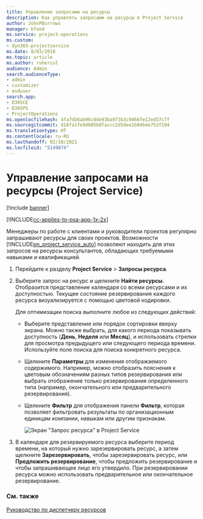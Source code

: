 ```yaml
---
title: Управление запросами на ресурсы
description: Как управлять запросами на ресурсы в Project Service
author: JohnPBurrows
manager: kfend
ms.service: project-operations
ms.custom:
- dyn365-projectservice
ms.date: 8/03/2018
ms.topic: article
ms.author: ruhercul
audience: Admin
search.audienceType:
- admin
- customizer
- enduser
search.app:
- D365CE
- D365PS
- ProjectOperations
ms.openlocfilehash: 4fa7db6ab96cd4e93ba973b3c9466fe12ed57c7f
ms.sourcegitcommit: 418fa1fe9d605b8faccc2d5dee1b04b4e753f194
ms.translationtype: HT
ms.contentlocale: ru-RU
ms.lasthandoff: 02/10/2021
ms.locfileid: "5149874"
---
```

# <a name="manage-resource-requests-project-service"></a>Управление запросами на ресурсы (Project Service)

[!include [banner](../includes/psa-now-project-operations.md)]

[!INCLUDE[cc-applies-to-psa-app-1x-2x](../includes/cc-applies-to-psa-app-1x-2x.md)]

Менеджеры по работе с клиентами и руководители проектов регулярно запрашивают ресурсы для своих проектов. Возможности [!INCLUDE[pn_project_service_auto](../includes/pn-project-service-auto.md)] позволяют находить для этих запросов на ресурсы консультантов, обладающих требуемыми навыками и квалификацией.  
  
1. Перейдите к разделу **Project Service** > **Запросы ресурса**.  
  
2. Выберите запрос на ресурс и щелкните **Найти ресурсы**. Отобразится представление календаря со всеми ресурсами и их доступностью. Текущее состояние резервирования каждого ресурса визуализируется с помощью цветовой кодировки.  
  
    Для оптимизации поиска выполните любое из следующих действий:  
  
   -   Выберите представление или порядок сортировки вверху экрана. Можно также выбрать, для какого периода показывать доступность (**День**, **Неделя** или **Месяц**), и использовать стрелки для просмотра предыдущего или следующего периода времени. Используйте поле поиска для поиска конкретного ресурса.  
  
   -   Щелкните **Параметры** для изменения отображаемого содержимого. Например, можно отобразить пояснения к цветовым обозначениям разных типов резервирования или выбрать отображение только резервирования определенного типа (например, окончательного или предварительного резервирования).  
  
   -   Щелкните **Фильтр** для отображения панели **Фильтр**, которая позволяет фильтровать результаты по организационным единицам компании, навыкам или другим признакам.  
  
       ![Экран "Запрос ресурса" в Project Service](../psa/media/project-service-resource-request-screen.png "Экран &quot;Запрос ресурса&quot; в Project Service")  
  
3. В календаре для резервируемого ресурса выберите период времени, на который нужно зарезервировать ресурс, а затем щелкните **Зарезервировать**, чтобы зарезервировать ресурс, или **Предложить резервирование**, чтобы предложить резервирование и чтобы запрашивающее лицо его утвердило. При резервировании ресурса можно использовать предварительное или окончательное резервирование.  
  
### <a name="see-also"></a>См. также  
 [Руководство по диспетчеру ресурсов](../psa/resource-manager-guide.md)
